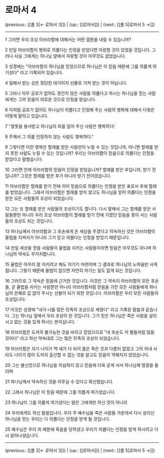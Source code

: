 # 로마서 4

(previous:: [[롬 3|← 로마서 3]]) | (up:: [[로마서]]) | (next:: [[롬 5|로마서 5 →]])

***




1 
그러면 우리 조상 아브라함에 대해서는 어떤 결론을 내릴 수 있습니까? 



2 
만일 아브라함이 행위로 의롭다는 인정을 받았다면 자랑할 것이 있었을 것입니다. 그러나 사실 그에게는 하나님 앞에서 자랑할 것이 아무것도 없었습니다. 



3 
성경에는 "아브라함이 하나님을 믿었으므로 하나님은 이 믿음 때문에 그를 의롭게 여기셨다" 라고 기록되어 있습니다. 



4 
일해서 받는 삯은 정당한 대가이지 선물로 거저 받는 것이 아닙니다. 



5 
그러나 아무 공로가 없어도 경건치 않은 사람을 의롭다고 하시는 하나님을 믿는 사람에게는 그의 믿음이 의로운 것으로 인정을 받습니다. 



6 
이처럼 공로가 없어도 하나님이 의롭다고 인정해 주는 사람의 행복에 대해서 다윗은 이렇게 말하고 있습니다. 



7 
"잘못을 용서받고 하나님이 죄를 덮어 주신 사람은 행복하다! 



8 
주께서 그 죄를 인정하지 않는 사람도 행복하다." 



9 
그렇다면 이런 행복은 할례를 받은 사람만이 누릴 수 있는 것입니까, 아니면 할례를 받지 못한 사람도 누릴 수 있는 것입니까? 우리는 아브라함이 믿음으로 의롭다는 인정을 받았다고 말했습니다. 



10 
그러면 언제 아브라함의 믿음이 인정을 받았습니까? 할례를 받은 후입니까, 받기 전입니까? 그것은 할례를 받은 후가 아니라 받기 전이었습니다. 



11 
아브라함은 할례를 받기 전에 이미 믿음으로 의롭다는 인정을 받은 표로서 후에 할례를 받았습니다. 그래서 아브라함은 할례를 받지 않고도 하나님을 믿어 의롭다는 인정을 받은 모든 사람들의 조상이 되었습니다. 



12 
그는 또 할례를 받은 사람들의 조상이기도 합니다. 다시 말해서 그는 할례를 받은 사람들뿐만 아니라 우리 조상 아브라함이 할례를 받기 전에 가졌던 믿음을 좇아 사는 사람들의 조상도 되는 것입니다. 



13 
하나님께서 아브라함과 그 후손에게 온 세상을 주겠다고 약속하신 것은 아브라함이 율법을 지켜서가 아니라 그가 믿고 의롭다는 인정을 받았기 때문입니다. 



14 
만일 세상을 얻을 사람들이 율법을 지키는 사람들이라면 믿음은 아무것도 아니며 하나님의 약속도 무가치합니다. 



15 
율법은 아무리 잘 지키려고 해도 어기기 마련이며 그 결과로 하나님의 노여움만 사게 됩니다. 그렇기 때문에 율법이 없으면 자연히 어기는 일도 없게 되는 것입니다. 



16 
그러므로 그 약속은 믿음에 근거한 것입니다. 이것은 그 약속이 아브라함의 모든 후손들, 곧 율법을 지키는 사람뿐만 아니라 아브라함처럼 믿음을 가진 모든 사람들에게 하나님의 은혜로 값 없이 주시는 선물이 되기 위한 것입니다. 아브라함은 우리 모든 사람들의 조상입니다. 



17 
이것은 성경에 "내가 너를 많은 민족의 조상으로 세웠다" 라고 기록된 말씀과 같습니다. 그는 하나님 앞에서 우리 조상이 된 것입니다. 그가 믿은 하나님은 죽은 사람을 살리시고 없는 것을 있게 하시는 분이십니다. 



18 
아브라함은 도저히 불가능한 것을 바라고 믿었으므로 "네 후손도 저 별들처럼 많을 것이다" 라고 하신 약속대로 그는 많은 민족의 조상이 되었습니다. 



19 
아브라함은 자기 나이가 백 세가 다 되어 몸은 죽은 것과 다름이 없었고 그의 아내 사라도 나이가 많아 도저히 출산할 수 없는 것을 알고도 믿음이 약해지지 않았습니다. 



20 
그는 불신앙으로 하나님을 의심하지 않고 믿음에 더욱 굳게 서서 하나님께 영광을 돌리며 



21 
하나님께서 약속하신 것을 이루실 수 있다고 확신했습니다. 



22 
그래서 하나님은 이 믿음 때문에 그를 의롭게 여기셨습니다. 



23 
하나님이 그를 의롭게 여기셨다는 말은 그에게만 하신 것이 아니라 



24 
우리에게도 하신 말씀입니다. 우리 주 예수님을 죽은 사람들 가운데서 다시 살리신 하나님을 믿는 우리는 다 의롭다는 인정을 받게 될 것입니다. 



25 
예수님은 우리 죄 때문에 죽음을 당하셨고 우리가 의롭다는 인정을 받게 하시려고 다시 살아나셨습니다.

***

(previous:: [[롬 3|← 로마서 3]]) | (up:: [[로마서]]) | (next:: [[롬 5|로마서 5 →]])
